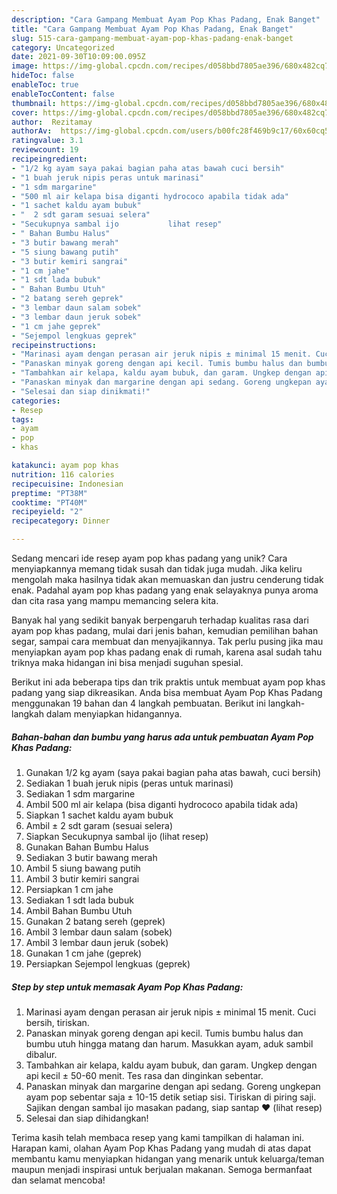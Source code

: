 ```yaml
---
description: "Cara Gampang Membuat Ayam Pop Khas Padang, Enak Banget"
title: "Cara Gampang Membuat Ayam Pop Khas Padang, Enak Banget"
slug: 515-cara-gampang-membuat-ayam-pop-khas-padang-enak-banget
category: Uncategorized
date: 2021-09-30T10:09:00.095Z
image: https://img-global.cpcdn.com/recipes/d058bbd7805ae396/680x482cq70/ayam-pop-khas-padang-foto-resep-utama.jpg
hideToc: false
enableToc: true
enableTocContent: false
thumbnail: https://img-global.cpcdn.com/recipes/d058bbd7805ae396/680x482cq70/ayam-pop-khas-padang-foto-resep-utama.jpg
cover: https://img-global.cpcdn.com/recipes/d058bbd7805ae396/680x482cq70/ayam-pop-khas-padang-foto-resep-utama.jpg
author:  Rezitamay
authorAv:  https://img-global.cpcdn.com/users/b00fc28f469b9c17/60x60cq50/avatar.jpg
ratingvalue: 3.1
reviewcount: 19
recipeingredient:
- "1/2 kg ayam saya pakai bagian paha atas bawah cuci bersih"
- "1 buah jeruk nipis peras untuk marinasi"
- "1 sdm margarine"
- "500 ml air kelapa bisa diganti hydrococo apabila tidak ada"
- "1 sachet kaldu ayam bubuk"
- "  2 sdt garam sesuai selera"
- "Secukupnya sambal ijo           lihat resep"
- " Bahan Bumbu Halus"
- "3 butir bawang merah"
- "5 siung bawang putih"
- "3 butir kemiri sangrai"
- "1 cm jahe"
- "1 sdt lada bubuk"
- " Bahan Bumbu Utuh"
- "2 batang sereh geprek"
- "3 lembar daun salam sobek"
- "3 lembar daun jeruk sobek"
- "1 cm jahe geprek"
- "Sejempol lengkuas geprek"
recipeinstructions:
- "Marinasi ayam dengan perasan air jeruk nipis ± minimal 15 menit. Cuci bersih, tiriskan."
- "Panaskan minyak goreng dengan api kecil. Tumis bumbu halus dan bumbu utuh hingga matang dan harum. Masukkan ayam, aduk sambil dibalur."
- "Tambahkan air kelapa, kaldu ayam bubuk, dan garam. Ungkep dengan api kecil ± 50-60 menit. Tes rasa dan dinginkan sebentar."
- "Panaskan minyak dan margarine dengan api sedang. Goreng ungkepan ayam pop sebentar saja ± 10-15 detik setiap sisi. Tiriskan di piring saji. Sajikan dengan sambal ijo masakan padang, siap santap ❤           (lihat resep)"
- "Selesai dan siap dinikmati!"
categories:
- Resep
tags:
- ayam
- pop
- khas

katakunci: ayam pop khas 
nutrition: 116 calories
recipecuisine: Indonesian
preptime: "PT38M"
cooktime: "PT40M"
recipeyield: "2"
recipecategory: Dinner

---
```



Sedang mencari ide resep ayam pop khas padang yang unik? Cara menyiapkannya memang tidak susah dan tidak juga mudah. Jika keliru mengolah maka hasilnya tidak akan memuaskan dan justru cenderung tidak enak. Padahal ayam pop khas padang yang enak selayaknya punya aroma dan cita rasa yang mampu memancing selera kita.


Banyak hal yang sedikit banyak berpengaruh terhadap kualitas rasa dari ayam pop khas padang, mulai dari jenis bahan, kemudian pemilihan bahan segar, sampai cara membuat dan menyajikannya. Tak perlu pusing jika mau menyiapkan ayam pop khas padang enak di rumah, karena asal sudah tahu triknya maka hidangan ini bisa menjadi suguhan spesial.




Berikut ini ada beberapa tips dan trik praktis untuk membuat ayam pop khas padang yang siap dikreasikan. Anda bisa membuat Ayam Pop Khas Padang menggunakan 19 bahan dan 4 langkah pembuatan. Berikut ini langkah-langkah dalam menyiapkan hidangannya.

<!--inarticleads1-->

##### Bahan-bahan dan bumbu yang harus ada untuk pembuatan Ayam Pop Khas Padang:

1. Gunakan 1/2 kg ayam (saya pakai bagian paha atas bawah, cuci bersih)
1. Sediakan 1 buah jeruk nipis (peras untuk marinasi)
1. Sediakan 1 sdm margarine
1. Ambil 500 ml air kelapa (bisa diganti hydrococo apabila tidak ada)
1. Siapkan 1 sachet kaldu ayam bubuk
1. Ambil  ± 2 sdt garam (sesuai selera)
1. Siapkan Secukupnya sambal ijo           (lihat resep)
1. Gunakan  Bahan Bumbu Halus
1. Sediakan 3 butir bawang merah
1. Ambil 5 siung bawang putih
1. Ambil 3 butir kemiri sangrai
1. Persiapkan 1 cm jahe
1. Sediakan 1 sdt lada bubuk
1. Ambil  Bahan Bumbu Utuh
1. Gunakan 2 batang sereh (geprek)
1. Ambil 3 lembar daun salam (sobek)
1. Ambil 3 lembar daun jeruk (sobek)
1. Gunakan 1 cm jahe (geprek)
1. Persiapkan Sejempol lengkuas (geprek)




<!--inarticleads2-->

##### Step by step untuk memasak Ayam Pop Khas Padang:

1. Marinasi ayam dengan perasan air jeruk nipis ± minimal 15 menit. Cuci bersih, tiriskan.
1. Panaskan minyak goreng dengan api kecil. Tumis bumbu halus dan bumbu utuh hingga matang dan harum. Masukkan ayam, aduk sambil dibalur.
1. Tambahkan air kelapa, kaldu ayam bubuk, dan garam. Ungkep dengan api kecil ± 50-60 menit. Tes rasa dan dinginkan sebentar.
1. Panaskan minyak dan margarine dengan api sedang. Goreng ungkepan ayam pop sebentar saja ± 10-15 detik setiap sisi. Tiriskan di piring saji. Sajikan dengan sambal ijo masakan padang, siap santap ❤           (lihat resep)
1. Selesai dan siap dihidangkan!



Terima kasih telah membaca resep yang kami tampilkan di halaman ini. Harapan kami, olahan Ayam Pop Khas Padang yang mudah di atas dapat membantu kamu menyiapkan hidangan yang menarik untuk keluarga/teman maupun menjadi inspirasi untuk berjualan makanan. Semoga bermanfaat dan selamat mencoba!

